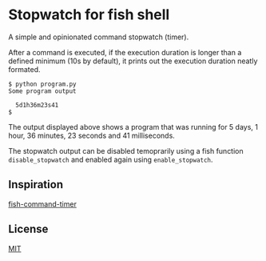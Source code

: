 # Stopwatch for fish shell

A simple and opinionated command stopwatch (timer).

After a command is executed, if the execution duration is longer than a defined
minimum (10s by default), it prints out the execution duration neatly formated.

```
$ python program.py
Some program output

  5d1h36m23s41
$
```

The output displayed above shows a program that was running for 5 days, 1 hour,
36 minutes, 23 seconds and 41 milliseconds.

The stopwatch output can be disabled temoprarily using a fish function
`disable_stopwatch` and enabled again using `enable_stopwatch`.

## Inspiration

[fish-command-timer](https://github.com/jichu4n/fish-command-timer)

## License

[MIT](./LICENSE)
